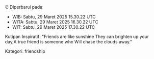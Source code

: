 ⏰ Diperbarui pada:
- WIB: Sabtu, 29 Maret 2025 15.30.22 UTC
- WITA: Sabtu, 29 Maret 2025 16.30.22 UTC
- WIT: Sabtu, 29 Maret 2025 17.30.22 UTC

Kutipan Inspiratif:
"Friends are like sunshine They can brighten up your day,A true friend is someone who Will chase the clouds away."


Kategori: friendship

